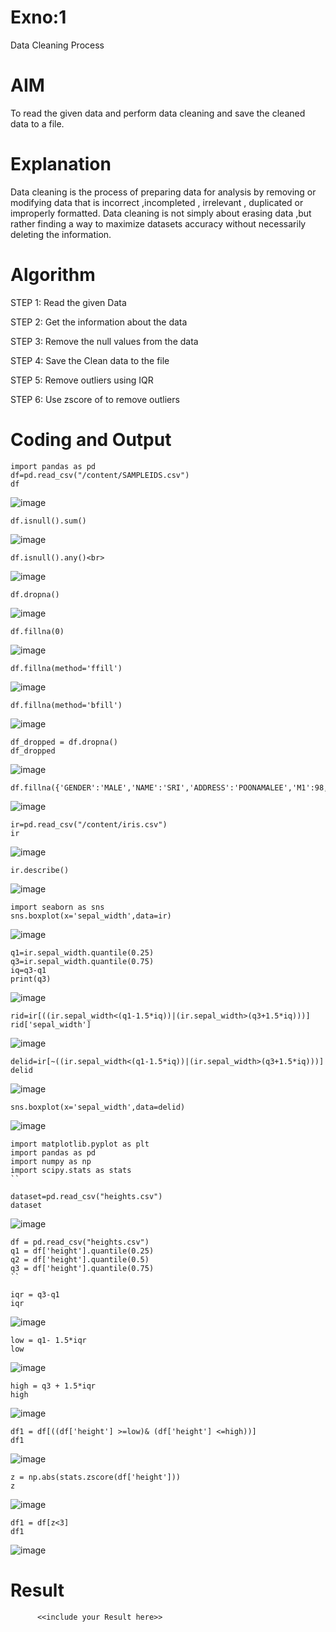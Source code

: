 # Exno:1
Data Cleaning Process

# AIM
To read the given data and perform data cleaning and save the cleaned data to a file.

# Explanation
Data cleaning is the process of preparing data for analysis by removing or modifying data that is incorrect ,incompleted , irrelevant , duplicated or improperly formatted. Data cleaning is not simply about erasing data ,but rather finding a way to maximize datasets accuracy without necessarily deleting the information.

# Algorithm
STEP 1: Read the given Data

STEP 2: Get the information about the data

STEP 3: Remove the null values from the data

STEP 4: Save the Clean data to the file

STEP 5: Remove outliers using IQR

STEP 6: Use zscore of to remove outliers

# Coding and Output
```            
import pandas as pd
df=pd.read_csv("/content/SAMPLEIDS.csv")
df
```
![image](https://github.com/user-attachments/assets/a53da605-5b04-4f1a-8553-3d6acf293ed8)

```
df.isnull().sum()
```
![image](https://github.com/user-attachments/assets/60db1390-5a4a-4a31-a3dd-819df6d81f53)

```
df.isnull().any()<br>
```
![image](https://github.com/user-attachments/assets/c70b487a-2568-4e15-9281-0195cc659018)

```
df.dropna()
```
![image](https://github.com/user-attachments/assets/c6a9c897-f8e9-4f5f-bd08-6e39fc02ee77)

```
df.fillna(0)
```
![image](https://github.com/user-attachments/assets/7fe07799-b9ec-497d-882b-6a3095381879)
```
df.fillna(method='ffill')
```
![image](https://github.com/user-attachments/assets/5049aa96-dd44-4fa7-83c9-4c5f6336b7dd)
```
df.fillna(method='bfill')
```
![image](https://github.com/user-attachments/assets/47fe3d8d-b0e3-4c6c-ae28-54f9879b805a)
```
df_dropped = df.dropna()
df_dropped
```
![image](https://github.com/user-attachments/assets/574a20dc-2943-4cb4-bd24-258c43cf917a)
```
df.fillna({'GENDER':'MALE','NAME':'SRI','ADDRESS':'POONAMALEE','M1':98,'M2':87,'M3':76,'M4':92,'TOTAL':305,'AVG':89.999999})
```
![image](https://github.com/user-attachments/assets/9fbcb790-7098-4157-80e9-fc6804dc646e)
```
ir=pd.read_csv("/content/iris.csv")
ir
```
![image](https://github.com/user-attachments/assets/5a98d20b-e4e8-4f88-824f-a1a58fafe3b3)
```
ir.describe()
```
![image](https://github.com/user-attachments/assets/523574ce-fd08-40ae-bca6-cd123083b3bd)
```
import seaborn as sns
sns.boxplot(x='sepal_width',data=ir)
```
![image](https://github.com/user-attachments/assets/c8d49d53-ab0f-4817-8a54-3122674393e3)
```
q1=ir.sepal_width.quantile(0.25)
q3=ir.sepal_width.quantile(0.75)
iq=q3-q1
print(q3)
```
![image](https://github.com/user-attachments/assets/3357a83b-62f4-496b-94bd-eb5bfb2f39bf)
```
rid=ir[((ir.sepal_width<(q1-1.5*iq))|(ir.sepal_width>(q3+1.5*iq)))]
rid['sepal_width']
```
![image](https://github.com/user-attachments/assets/fed7867b-0148-4145-8c7e-074fd0cf5d32)

```
delid=ir[~((ir.sepal_width<(q1-1.5*iq))|(ir.sepal_width>(q3+1.5*iq)))]
delid
```
![image](https://github.com/user-attachments/assets/a135b9a6-0a91-452a-bae6-36e6b1d89393)

```
sns.boxplot(x='sepal_width',data=delid)

```
![image](https://github.com/user-attachments/assets/2036e6ec-d23c-433f-9255-1c6523ff8d30)


```
import matplotlib.pyplot as plt
import pandas as pd
import numpy as np
import scipy.stats as stats
``

dataset=pd.read_csv("heights.csv")
dataset
```
![image](https://github.com/user-attachments/assets/df85581f-11b2-481c-8bd8-69d146d61e01)

```
df = pd.read_csv("heights.csv")
q1 = df['height'].quantile(0.25)
q2 = df['height'].quantile(0.5)
q3 = df['height'].quantile(0.75)
``

iqr = q3-q1
iqr
```
![image](https://github.com/user-attachments/assets/0f3bcc76-07c9-42e7-b62d-863e27b5bf7e)

```
low = q1- 1.5*iqr
low
```
![image](https://github.com/user-attachments/assets/03b006c7-a2bb-47f5-a40d-8f37ec3bef0b)

```
high = q3 + 1.5*iqr
high
```
![image](https://github.com/user-attachments/assets/c05e21ed-e781-4497-90c2-77d5a3e5e11c)

```
df1 = df[((df['height'] >=low)& (df['height'] <=high))]
df1
```
![image](https://github.com/user-attachments/assets/31c73385-00c2-4981-93f8-581bf021e628)

```
z = np.abs(stats.zscore(df['height']))
z
```
![image](https://github.com/user-attachments/assets/85777a09-8864-4b8f-b6cc-94bf2f612a4d)

```
df1 = df[z<3]
df1
```
![image](https://github.com/user-attachments/assets/4333ec52-4b08-42ba-9b64-f9e6cdce933d)

# Result
          <<include your Result here>>

